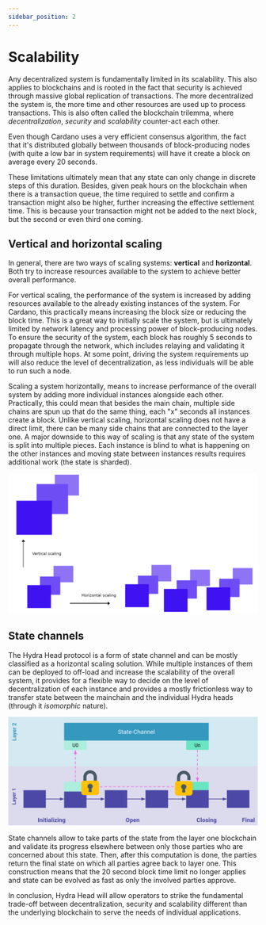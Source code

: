 ```yaml
---
sidebar_position: 2
---
```


# Scalability

Any decentralized system is fundamentally limited in its scalability. This also
applies to blockchains and is rooted in the fact that security is achieved
through massive global replication of transactions. The more decentralized the
system is, the more time and other resources are used up to process
transactions. This is also often called the blockchain trilemma, where
_decentralization_, _security_ and _scalability_ counter-act each other.

Even though Cardano uses a very efficient consensus algorithm, the fact that
it's distributed globally between thousands of block-producing nodes (with quite
a low bar in system requirements) will have it create a block on average every
20 seconds.

These limitations ultimately mean that any state can only change in discrete
steps of this duration. Besides, given peak hours on the blockchain when there
is a transaction queue, the time required to settle and confirm a transaction
might also be higher, further increasing the effective settlement time. This is
because your transaction might not be added to the next block, but the second or
even third one coming.

## Vertical and horizontal scaling

In general, there are two ways of scaling systems: **vertical** and
**horizontal**. Both try to increase resources available to the system to
achieve better overall performance.

For vertical scaling, the performance of the system is increased by adding
resources available to the already existing instances of the system. For
Cardano, this practically means increasing the block size or reducing the block
time. This is a great way to initially scale the system, but is ultimately
limited by network latency and processing power of block-producing nodes. To
ensure the security of the system, each block has roughly 5 seconds to propagate
through the network, which includes relaying and validating it through multiple
hops. At some point, driving the system requirements up will also reduce the
level of decentralization, as less individuals will be able to run such a node.

Scaling a system horizontally, means to increase performance of the overall
system by adding more individual instances alongside each other. Practically,
this could mean that besides the main chain, multiple side chains are spun up
that do the same thing, each "x" seconds all instances create a block. Unlike
vertical scaling, horizontal scaling does not have a direct limit, there can be
many side chains that are connected to the layer one. A major downside to this
way of scaling is that any state of the system is split into multiple pieces.
Each instance is blind to what is happening on the other instances and moving
state between instances results requires additional work (the state is sharded).

![Horizontal & Vertical scaling](./horizontal-vertical-scaling.png)

## State channels

The Hydra Head protocol is a form of state channel and can be mostly classified
as a horizontal scaling solution. While multiple instances of them can be
deployed to off-load and increase the scalability of the overall system, it
provides for a flexible way to decide on the level of decentralization of each
instance and provides a mostly frictionless way to transfer state between the
mainchain and the individual Hydra heads (through it _isomorphic_ nature).

![State Channel](./state-channel.png)

State channels allow to take parts of the state from the layer one blockchain
and validate its progress elsewhere between only those parties who are concerned
about this state. Then, after this computation is done, the parties return the
final state on which all parties agree back to layer one. This construction
means that the 20 second block time limit no longer applies and state can be
evolved as fast as only the involved parties approve.

In conclusion, Hydra Head will allow operators to strike the fundamental
trade-off between decentralization, security and scalability different than the
underlying blockchain to serve the needs of individual applications.
